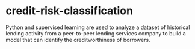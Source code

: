 # credit-risk-classification
Python and supervised learning are used to analyze a dataset of historical lending activity from a peer-to-peer lending services company to build a model that can identify the creditworthiness of borrowers.
